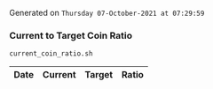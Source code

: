 Generated on `Thursday 07-October-2021 at 07:29:59`

### Current to Target Coin Ratio
`current_coin_ratio.sh`

Date|Current|Target|Ratio
---|---|---|---
